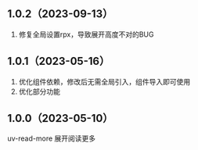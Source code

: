 ## 1.0.2（2023-09-13）
1. 修复全局设置rpx，导致展开高度不对的BUG
## 1.0.1（2023-05-16）
1. 优化组件依赖，修改后无需全局引入，组件导入即可使用
2. 优化部分功能
## 1.0.0（2023-05-10）
uv-read-more 展开阅读更多
